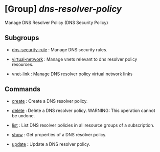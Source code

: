 # [Group] _dns-resolver-policy_

Manage DNS Resolver Policy (DNS Security Policy)

## Subgroups

- [dns-security-rule](/Commands/dns-resolver-policy/dns-security-rule/readme.md)
: Manage DNS security rules.

- [virtual-network](/Commands/dns-resolver-policy/virtual-network/readme.md)
: Manage vnets relevant to dns resolver policy resources.

- [vnet-link](/Commands/dns-resolver-policy/vnet-link/readme.md)
: Manage DNS resolver policy virtual network links

## Commands

- [create](/Commands/dns-resolver-policy/_create.md)
: Create a DNS resolver policy.

- [delete](/Commands/dns-resolver-policy/_delete.md)
: Delete a DNS resolver policy. WARNING: This operation cannot be undone.

- [list](/Commands/dns-resolver-policy/_list.md)
: List DNS resolver policies in all resource groups of a subscription.

- [show](/Commands/dns-resolver-policy/_show.md)
: Get properties of a DNS resolver policy.

- [update](/Commands/dns-resolver-policy/_update.md)
: Update a DNS resolver policy.
